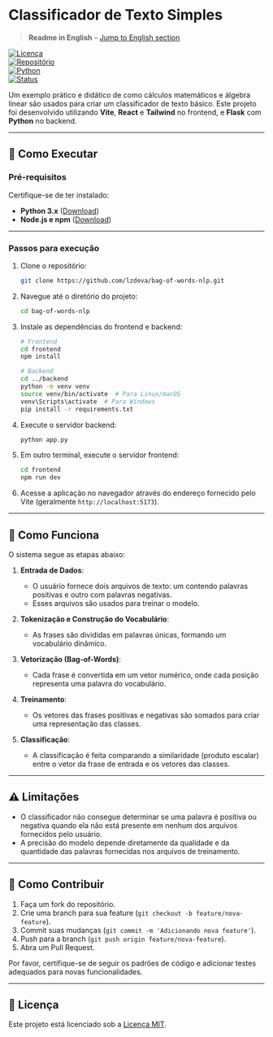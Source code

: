 # Classificador de Texto Simples

> **Readme in English** – [Jump to English section](#simple-text-classifier)

[![Licença](https://img.shields.io/badge/Licen%C3%A7a-MIT-blue.svg)](LICENSE)  
[![Repositório](https://img.shields.io/badge/Reposit%C3%B3rio-GitHub-green.svg)](https://github.com/lzdeva/bag-of-words-nlp)  
[![Python](https://img.shields.io/badge/Python-3.x-blue.svg)](https://www.python.org/)  
[![Status](https://img.shields.io/badge/Status-Em%20Desenvolvimento-orange.svg)](https://github.com/lzdeva/bag-of-words-nlp)

Um exemplo prático e didático de como cálculos matemáticos e álgebra linear são usados para criar um classificador de texto básico. Este projeto foi desenvolvido utilizando **Vite**, **React** e **Tailwind** no frontend, e **Flask** com **Python** no backend.

---

## 🚀 Como Executar

### **Pré-requisitos**

Certifique-se de ter instalado:

- **Python 3.x** ([Download](https://www.python.org/downloads/))
- **Node.js e npm** ([Download](https://nodejs.org/))

---

### **Passos para execução**

1. Clone o repositório:

   ```bash
   git clone https://github.com/lzdeva/bag-of-words-nlp.git
   ```

2. Navegue até o diretório do projeto:

   ```bash
   cd bag-of-words-nlp
   ```

3. Instale as dependências do frontend e backend:

   ```bash
   # Frontend
   cd frontend
   npm install

   # Backend
   cd ../backend
   python -m venv venv
   source venv/bin/activate  # Para Linux/macOS
   venv\Scripts\activate  # Para Windows
   pip install -r requirements.txt
   ```

4. Execute o servidor backend:

   ```bash
   python app.py
   ```

5. Em outro terminal, execute o servidor frontend:

   ```bash
   cd frontend
   npm run dev
   ```

6. Acesse a aplicação no navegador através do endereço fornecido pelo Vite (geralmente `http://localhost:5173`).

---

## 🧠 Como Funciona

O sistema segue as etapas abaixo:

1. **Entrada de Dados**:

   - O usuário fornece dois arquivos de texto: um contendo palavras positivas e outro com palavras negativas.
   - Esses arquivos são usados para treinar o modelo.

2. **Tokenização e Construção do Vocabulário**:

   - As frases são divididas em palavras únicas, formando um vocabulário dinâmico.

3. **Vetorização (Bag-of-Words)**:

   - Cada frase é convertida em um vetor numérico, onde cada posição representa uma palavra do vocabulário.

4. **Treinamento**:

   - Os vetores das frases positivas e negativas são somados para criar uma representação das classes.

5. **Classificação**:
   - A classificação é feita comparando a similaridade (produto escalar) entre o vetor da frase de entrada e os vetores das classes.

---

## ⚠️ Limitações

- O classificador não consegue determinar se uma palavra é positiva ou negativa quando ela não está presente em nenhum dos arquivos fornecidos pelo usuário.
- A precisão do modelo depende diretamente da qualidade e da quantidade das palavras fornecidas nos arquivos de treinamento.

---

## 🤝 Como Contribuir

1. Faça um fork do repositório.
2. Crie uma branch para sua feature (`git checkout -b feature/nova-feature`).
3. Commit suas mudanças (`git commit -m 'Adicionando nova feature'`).
4. Push para a branch (`git push origin feature/nova-feature`).
5. Abra um Pull Request.

Por favor, certifique-se de seguir os padrões de código e adicionar testes adequados para novas funcionalidades.

---

## 📜 Licença

Este projeto está licenciado sob a [Licença MIT](LICENSE).
